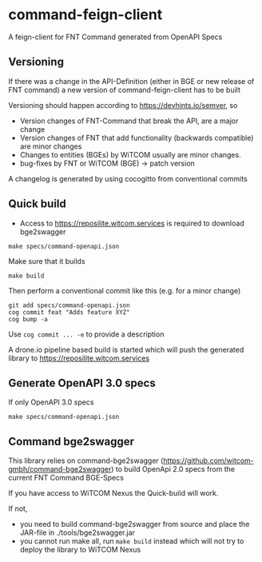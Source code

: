 # command-feign-client
A feign-client for FNT Command generated from OpenAPI Specs 
 
## Versioning 
If there was a change in the API-Definition (either in BGE or new release of FNT command) a new version of command-feign-client has to be built

Versioning should happen according to https://devhints.io/semver, so

* Version changes of FNT-Command that break the API, are a major change
* Version changes of FNT that add functionality (backwards compatible) are minor changes
* Changes to entities (BGEs) by WiTCOM usually are minor changes.
* bug-fixes by FNT or WiTCOM (BGE) -> patch version

A changelog is generated by using cocogitto from conventional commits

## Quick build

* Access to https://reposilite.witcom.services is required to download bge2swagger

```console
make specs/command-openapi.json
```

Make sure that it builds

```console
make build
```

Then perform a conventional commit like this (e.g. for a minor change)

```console
git add specs/command-openapi.json
cog commit feat "Adds feature XYZ"
cog bump -a
```
Use ```cog commit ... -e``` to provide a description 

A drone.io pipeline based build is started which will push the generated library to https://reposilite.witcom.services

## Generate OpenAPI 3.0 specs
If only OpenAPI 3.0 specs

```console
make specs/command-openapi.json
```

## Command bge2swagger
This library relies on command-bge2swagger (https://github.com/witcom-gmbh/command-bge2swagger) to build OpenApi 2.0 specs from the current FNT Command BGE-Specs

If you have access to WiTCOM Nexus the Quick-build will work.

If not,

* you need to build command-bge2swagger from source and place the JAR-file in ./tools/bge2swagger.jar
* you cannot run make all, run `make build` instead which will not try to deploy the library to WiTCOM Nexus




